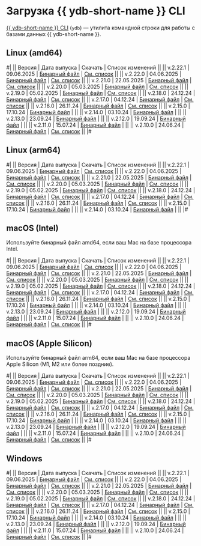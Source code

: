 # Загрузка {{ ydb-short-name }} CLI

[{{ ydb-short-name }} CLI](../reference/ydb-cli/index.md) (`ydb`) — утилита командной строки для работы с базами данных {{ ydb-short-name }}.

## Linux (amd64)

#|
|| Версия | Дата выпуска | Скачать | Список изменений ||
|| v.2.22.1 | 09.06.2025 | [Бинарный файл](https://storage.yandexcloud.net/yandexcloud-ydb/release/2.22.1/linux/amd64/ydb) | [См. список](../changelog-cli.md#2-22-1) ||
|| v.2.22.0 | 04.06.2025 | [Бинарный файл](https://storage.yandexcloud.net/yandexcloud-ydb/release/2.22.0/linux/amd64/ydb) | [См. список](../changelog-cli.md#2-22-0) ||
|| v.2.21.0 | 22.05.2025 | [Бинарный файл](https://storage.yandexcloud.net/yandexcloud-ydb/release/2.21.0/linux/amd64/ydb) | [См. список](../changelog-cli.md#2-21-0) ||
|| v.2.20.0 | 05.03.2025 | [Бинарный файл](https://storage.yandexcloud.net/yandexcloud-ydb/release/2.20.0/linux/amd64/ydb) | [См. список](../changelog-cli.md#2-20-0) ||
|| v.2.19.0 | 05.02.2025 | [Бинарный файл](https://storage.yandexcloud.net/yandexcloud-ydb/release/2.19.0/linux/amd64/ydb) | [См. список](../changelog-cli.md#2-19-0) ||
|| v.2.18.0 | 24.12.24 | [Бинарный файл](https://storage.yandexcloud.net/yandexcloud-ydb/release/2.18.0/linux/amd64/ydb) | [См. список](../changelog-cli.md#2-18-0) ||
|| v.2.17.0 | 04.12.24 | [Бинарный файл](https://storage.yandexcloud.net/yandexcloud-ydb/release/2.17.0/linux/amd64/ydb) | [См. список](../changelog-cli.md#2-17-0) ||
|| v.2.16.0 | 26.11.24 | [Бинарный файл](https://storage.yandexcloud.net/yandexcloud-ydb/release/2.16.0/linux/amd64/ydb) | [См. список](../changelog-cli.md#2-16-0) ||
|| v.2.15.0 | 17.10.24 | [Бинарный файл](https://storage.yandexcloud.net/yandexcloud-ydb/release/2.15.0/linux/amd64/ydb) | ||
|| v.2.14.0 | 03.10.24 | [Бинарный файл](https://storage.yandexcloud.net/yandexcloud-ydb/release/2.14.0/linux/amd64/ydb) | ||
|| v.2.13.0 | 23.09.24 | [Бинарный файл](https://storage.yandexcloud.net/yandexcloud-ydb/release/2.13.0/linux/amd64/ydb) | ||
|| v.2.12.0 | 19.09.24 | [Бинарный файл](https://storage.yandexcloud.net/yandexcloud-ydb/release/2.12.0/linux/amd64/ydb) | ||
|| v.2.11.0 | 15.07.24 | [Бинарный файл](https://storage.yandexcloud.net/yandexcloud-ydb/release/2.11.0/linux/amd64/ydb) | ||
|| v.2.10.0 | 24.06.24 | [Бинарный файл](https://storage.yandexcloud.net/yandexcloud-ydb/release/2.10.0/linux/amd64/ydb) | [См. список](../changelog-cli.md#2-10-0) ||
|#

## Linux (arm64)

#|
|| Версия | Дата выпуска | Скачать | Список изменений ||
|| v.2.22.1 | 09.06.2025 | [Бинарный файл](https://storage.yandexcloud.net/yandexcloud-ydb/release/2.22.1/linux/arm64/ydb) | [См. список](../changelog-cli.md#2-22-1) ||
|| v.2.22.0 | 04.06.2025 | [Бинарный файл](https://storage.yandexcloud.net/yandexcloud-ydb/release/2.22.0/linux/arm64/ydb) | [См. список](../changelog-cli.md#2-22-0) ||
|| v.2.21.0 | 22.05.2025 | [Бинарный файл](https://storage.yandexcloud.net/yandexcloud-ydb/release/2.21.0/linux/arm64/ydb) | [См. список](../changelog-cli.md#2-21-0) ||
|| v.2.20.0 | 05.03.2025 | [Бинарный файл](https://storage.yandexcloud.net/yandexcloud-ydb/release/2.20.0/linux/arm64/ydb) | [См. список](../changelog-cli.md#2-20-0) ||
|| v.2.19.0 | 05.02.2025 | [Бинарный файл](https://storage.yandexcloud.net/yandexcloud-ydb/release/2.19.0/linux/arm64/ydb) | [См. список](../changelog-cli.md#2-19-0) ||
|| v.2.18.0 | 24.12.24 | [Бинарный файл](https://storage.yandexcloud.net/yandexcloud-ydb/release/2.18.0/linux/arm64/ydb) | [См. список](../changelog-cli.md#2-18-0) ||
|| v.2.17.0 | 04.12.24 | [Бинарный файл](https://storage.yandexcloud.net/yandexcloud-ydb/release/2.17.0/linux/arm64/ydb) | [См. список](../changelog-cli.md#2-17-0) ||
|| v.2.16.0 | 26.11.24 | [Бинарный файл](https://storage.yandexcloud.net/yandexcloud-ydb/release/2.16.0/linux/arm64/ydb) | [См. список](../changelog-cli.md#2-16-0) ||
|| v.2.15.0 | 17.10.24 | [Бинарный файл](https://storage.yandexcloud.net/yandexcloud-ydb/release/2.15.0/linux/arm64/ydb) | ||
|| v.2.14.0 | 03.10.24 | [Бинарный файл](https://storage.yandexcloud.net/yandexcloud-ydb/release/2.14.0/linux/arm64/ydb) | ||
|#

## macOS (Intel)

Используйте бинарный файл amd64, если ваш Mac на базе процессора Intel.

#|
|| Версия | Дата выпуска | Скачать | Список изменений ||
|| v.2.22.1 | 09.06.2025 | [Бинарный файл](https://storage.yandexcloud.net/yandexcloud-ydb/release/2.22.1/darwin/amd64/ydb) | [См. список](../changelog-cli.md#2-22-1) ||
|| v.2.22.0 | 04.06.2025 | [Бинарный файл](https://storage.yandexcloud.net/yandexcloud-ydb/release/2.22.0/darwin/amd64/ydb) | [См. список](../changelog-cli.md#2-22-0) ||
|| v.2.21.0 | 22.05.2025 | [Бинарный файл](https://storage.yandexcloud.net/yandexcloud-ydb/release/2.21.0/darwin/amd64/ydb) | [См. список](../changelog-cli.md#2-21-0) ||
|| v.2.20.0 | 05.03.2025 | [Бинарный файл](https://storage.yandexcloud.net/yandexcloud-ydb/release/2.20.0/darwin/amd64/ydb) | [См. список](../changelog-cli.md#2-20-0) ||
|| v.2.19.0 | 05.02.2025 | [Бинарный файл](https://storage.yandexcloud.net/yandexcloud-ydb/release/2.19.0/darwin/amd64/ydb) | [См. список](../changelog-cli.md#2-19-0) ||
|| v.2.18.0 | 24.12.24 | [Бинарный файл](https://storage.yandexcloud.net/yandexcloud-ydb/release/2.18.0/darwin/amd64/ydb) | [См. список](../changelog-cli.md#2-18-0) ||
|| v.2.17.0 | 04.12.24 | [Бинарный файл](https://storage.yandexcloud.net/yandexcloud-ydb/release/2.17.0/darwin/amd64/ydb) | [См. список](../changelog-cli.md#2-17-0) ||
|| v.2.16.0 | 26.11.24 | [Бинарный файл](https://storage.yandexcloud.net/yandexcloud-ydb/release/2.16.0/darwin/amd64/ydb) | [См. список](../changelog-cli.md#2-16-0) ||
|| v.2.15.0 | 17.10.24 | [Бинарный файл](https://storage.yandexcloud.net/yandexcloud-ydb/release/2.15.0/darwin/amd64/ydb) | ||
|| v.2.14.0 | 03.10.24 | [Бинарный файл](https://storage.yandexcloud.net/yandexcloud-ydb/release/2.14.0/darwin/amd64/ydb) | ||
|| v.2.13.0 | 23.09.24 | [Бинарный файл](https://storage.yandexcloud.net/yandexcloud-ydb/release/2.13.0/darwin/amd64/ydb) | ||
|| v.2.12.0 | 19.09.24 | [Бинарный файл](https://storage.yandexcloud.net/yandexcloud-ydb/release/2.12.0/darwin/amd64/ydb) | ||
|| v.2.11.0 | 15.07.24 | [Бинарный файл](https://storage.yandexcloud.net/yandexcloud-ydb/release/2.11.0/darwin/amd64/ydb) | ||
|| v.2.10.0 | 24.06.24 | [Бинарный файл](https://storage.yandexcloud.net/yandexcloud-ydb/release/2.10.0/darwin/amd64/ydb) | [См. список](../changelog-cli.md#2-10-0) ||
|#

## macOS (Apple Silicon)

Используйте бинарный файл arm64, если ваш Mac на базе процессора Apple Silicon (M1, M2 или более поздние).

#|
|| Версия | Дата выпуска | Скачать | Список изменений ||
|| v.2.22.1 | 09.06.2025 | [Бинарный файл](https://storage.yandexcloud.net/yandexcloud-ydb/release/2.22.1/darwin/arm64/ydb) | [См. список](../changelog-cli.md#2-22-1) ||
|| v.2.22.0 | 04.06.2025 | [Бинарный файл](https://storage.yandexcloud.net/yandexcloud-ydb/release/2.22.0/darwin/arm64/ydb) | [См. список](../changelog-cli.md#2-22-0) ||
|| v.2.21.0 | 22.05.2025 | [Бинарный файл](https://storage.yandexcloud.net/yandexcloud-ydb/release/2.21.0/darwin/arm64/ydb) | [См. список](../changelog-cli.md#2-21-0) ||
|| v.2.20.0 | 05.03.2025 | [Бинарный файл](https://storage.yandexcloud.net/yandexcloud-ydb/release/2.20.0/darwin/arm64/ydb) | [См. список](../changelog-cli.md#2-20-0) ||
|| v.2.19.0 | 05.02.2025 | [Бинарный файл](https://storage.yandexcloud.net/yandexcloud-ydb/release/2.19.0/darwin/arm64/ydb) | [См. список](../changelog-cli.md#2-19-0) ||
|| v.2.18.0 | 24.12.24 | [Бинарный файл](https://storage.yandexcloud.net/yandexcloud-ydb/release/2.18.0/darwin/arm64/ydb) | [См. список](../changelog-cli.md#2-18-0) ||
|| v.2.17.0 | 04.12.24 | [Бинарный файл](https://storage.yandexcloud.net/yandexcloud-ydb/release/2.17.0/darwin/arm64/ydb) | [См. список](../changelog-cli.md#2-17-0) ||
|| v.2.16.0 | 26.11.24 | [Бинарный файл](https://storage.yandexcloud.net/yandexcloud-ydb/release/2.16.0/darwin/arm64/ydb) | [См. список](../changelog-cli.md#2-16-0) ||
|| v.2.15.0 | 17.10.24 | [Бинарный файл](https://storage.yandexcloud.net/yandexcloud-ydb/release/2.15.0/darwin/arm64/ydb) | ||
|| v.2.14.0 | 03.10.24 | [Бинарный файл](https://storage.yandexcloud.net/yandexcloud-ydb/release/2.14.0/darwin/arm64/ydb) | ||
|| v.2.13.0 | 23.09.24 | [Бинарный файл](https://storage.yandexcloud.net/yandexcloud-ydb/release/2.13.0/darwin/arm64/ydb) | ||
|| v.2.12.0 | 19.09.24 | [Бинарный файл](https://storage.yandexcloud.net/yandexcloud-ydb/release/2.12.0/darwin/arm64/ydb) | ||
|| v.2.11.0 | 15.07.24 | [Бинарный файл](https://storage.yandexcloud.net/yandexcloud-ydb/release/2.11.0/darwin/arm64/ydb) | ||
|| v.2.10.0 | 24.06.24 | [Бинарный файл](https://storage.yandexcloud.net/yandexcloud-ydb/release/2.10.0/darwin/arm64/ydb) | [См. список](../changelog-cli.md#2-10-0) ||
|#

## Windows

#|
|| Версия | Дата выпуска | Скачать | Список изменений ||
|| v.2.22.1 | 09.06.2025 | [Бинарный файл](https://storage.yandexcloud.net/yandexcloud-ydb/release/2.22.1/windows/amd64/ydb.exe) | [См. список](../changelog-cli.md#2-22-1) ||
|| v.2.22.0 | 04.06.2025 | [Бинарный файл](https://storage.yandexcloud.net/yandexcloud-ydb/release/2.22.0/windows/amd64/ydb.exe) | [См. список](../changelog-cli.md#2-22-0) ||
|| v.2.21.0 | 22.05.2025 | [Бинарный файл](https://storage.yandexcloud.net/yandexcloud-ydb/release/2.21.0/windows/amd64/ydb.exe) | [См. список](../changelog-cli.md#2-21-0) ||
|| v.2.20.0 | 05.03.2025 | [Бинарный файл](https://storage.yandexcloud.net/yandexcloud-ydb/release/2.20.0/windows/amd64/ydb.exe) | [См. список](../changelog-cli.md#2-20-0) ||
|| v.2.19.0 | 05.02.2025 | [Бинарный файл](https://storage.yandexcloud.net/yandexcloud-ydb/release/2.19.0/windows/amd64/ydb.exe) | [См. список](../changelog-cli.md#2-19-0) ||
|| v.2.18.0 | 24.12.24 | [Бинарный файл](https://storage.yandexcloud.net/yandexcloud-ydb/release/2.18.0/windows/amd64/ydb.exe) | [См. список](../changelog-cli.md#2-18-0) ||
|| v.2.17.0 | 04.12.24 | [Бинарный файл](https://storage.yandexcloud.net/yandexcloud-ydb/release/2.17.0/windows/amd64/ydb.exe) | [См. список](../changelog-cli.md#2-17-0) ||
|| v.2.16.0 | 26.11.24 | [Бинарный файл](https://storage.yandexcloud.net/yandexcloud-ydb/release/2.16.0/windows/amd64/ydb.exe) | [См. список](../changelog-cli.md#2-16-0) ||
|| v.2.15.0 | 17.10.24 | [Бинарный файл](https://storage.yandexcloud.net/yandexcloud-ydb/release/2.15.0/windows/amd64/ydb.exe) | ||
|| v.2.14.0 | 03.10.24 | [Бинарный файл](https://storage.yandexcloud.net/yandexcloud-ydb/release/2.14.0/windows/amd64/ydb.exe) | ||
|| v.2.13.0 | 23.09.24 | [Бинарный файл](https://storage.yandexcloud.net/yandexcloud-ydb/release/2.13.0/windows/amd64/ydb.exe) | ||
|| v.2.12.0 | 19.09.24 | [Бинарный файл](https://storage.yandexcloud.net/yandexcloud-ydb/release/2.12.0/windows/amd64/ydb.exe) | ||
|| v.2.11.0 | 15.07.24 | [Бинарный файл](https://storage.yandexcloud.net/yandexcloud-ydb/release/2.11.0/windows/amd64/ydb.exe) | ||
|| v.2.10.0 | 24.06.24 | [Бинарный файл](https://storage.yandexcloud.net/yandexcloud-ydb/release/2.10.0/windows/amd64/ydb.exe) | [См. список](../changelog-cli.md#2-10-0) ||
|#
